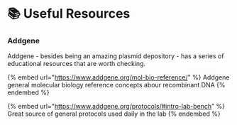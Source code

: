 # 📚 Useful Resources

### Addgene

Addgene - besides being an amazing plasmid depository - has a series of educational resources that are worth checking.

{% embed url="https://www.addgene.org/mol-bio-reference/" %}
Addgene general molecular biology reference concepts abour recombinant DNA
{% endembed %}

{% embed url="https://www.addgene.org/protocols/#intro-lab-bench" %}
Great source of general protocols used daily in the lab
{% endembed %}
